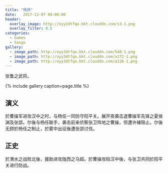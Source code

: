 ```yaml
---
title: "杨昂"
date:   2017-12-07 08:06:06
header:
  overlay_image: http://oyy3dtfqo.bkt.clouddn.com/s3-1.png
  overlay_filter: 0.5
categories:
  - Games
  - Sango
gallery:
  - image_path: http://oyy3dtfqo.bkt.clouddn.com/548-1.png
  - image_path: http://oyy3dtfqo.bkt.clouddn.com/a172-1.png
  - image_path: http://oyy3dtfqo.bkt.clouddn.com/a126-1.png
---
```


张鲁之武将。

{% include gallery caption=page.title %}

## 演义

於曹操军进攻汉中之时，与杨任一同防守阳平关。展开夜袭击退曹操军先锋之夏侯渊及张郃。尔後与杨任联手，袭击前来侦察张卫阵地之曹操，但遭许褚阻止。尔後无顾於杨任之制止，於雾中出征後遭张郃讨伐。

## 正史

於渭水之战败北後，援助进攻陇西之马超。於曹操攻陷汉中後，与张卫共同於阳平关进行防战。